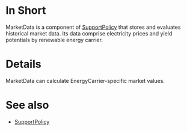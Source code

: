 # In Short
MarketData is a component of [SupportPolicy](../Agents/SupportPolicy) that stores and evaluates historical market data.
Its data comprise electricity prices and yield potentials by renewable energy carrier.

# Details
MarketData can calculate EnergyCarrier-specific market values.

# See also
* [SupportPolicy](../Agents/SupportPolicy)